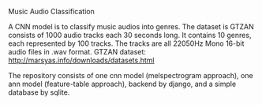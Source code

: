 Music Audio Classification

A CNN model is to classify music audios into genres. The dataset is GTZAN consists of 1000 audio tracks each 30 seconds long. It contains 10 genres, each represented by 100 tracks. The tracks are all 22050Hz Mono 16-bit audio files in .wav format. GTZAN dataset: http://marsyas.info/downloads/datasets.html

The repository consists of one cnn model (melspectrogram approach), one ann model (feature-table approach), backend by django, and a simple database by sqlite.